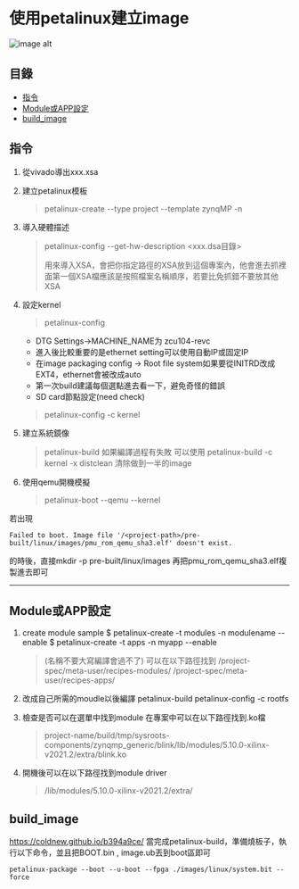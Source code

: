 # 使用petalinux建立image
![image alt](https://img-blog.csdnimg.cn/9d224d64d2964170b8abefe168458c53.png)

## 目錄
* [指令](##指令)
* [Module或APP設定](##Module或APP設定)
* [build_image](##build_image)


## 指令
1. 從vivado導出xxx.xsa
2. 建立petalinux模板
    > petalinux-create --type project --template zynqMP -n <projectname>
3. 導入硬體描述
    > petalinux-config --get-hw-description <xxx.dsa目錄>
    > 
    > 用來導入XSA，會把你指定路徑的XSA放到這個專案內，他會進去抓裡面第一個XSA檔應該是按照檔案名稱順序，若要比免抓錯不要放其他XSA
    
4. 設定kernel
    > petalinux-config
    * DTG Settings->MACHINE_NAME为 zcu104-revc 
    * 進入後比較重要的是ethernet setting可以使用自動IP或固定IP
    * 在image packaging config -> Root file system如果要從INITRD改成EXT4，ethernet會被改成auto
    * 第一次build建議每個選點進去看一下，避免奇怪的錯誤
    * SD card節點設定(need check)

     > petalinux-config -c kernel

5. 建立系統鏡像
    > petalinux-build
    > 如果編譯過程有失敗 可以使用 petalinux-build -c kernel -x distclean 清除做到一半的image
6. 使用qemu開機模擬
    > petalinux-boot --qemu --kernel


若出現
```shell=
Failed to boot. Image file '/<project-path>/pre-built/linux/images/pmu_rom_qemu_sha3.elf' doesn't exist.
```
的時後，直接mkdir -p pre-built/linux/images 再把pmu_rom_qemu_sha3.elf複製進去即可

---
## Module或APP設定
1. create module sample
$ petalinux-create -t modules -n modulename --enable
$ petalinux-create -t apps -n myapp --enable
    >(名稱不要大寫編譯會過不了)
    > 可以在以下路徑找到
    > <project name>/project-spec/meta-user/recipes-modules/
    > <project name>/project-spec/meta-user/recipes-apps/

2. 改成自己所需的moudle以後編譯
    petalinux-build
    petalinux-config -c rootfs
3. 檢查是否可以在選單中找到module
    在專案中可以在以下路徑找到.ko檔
    > project-name/build/tmp/sysroots-components/zynqmp_generic/blink/lib/modules/5.10.0-xilinx-v2021.2/extra/blink.ko

4. 開機後可以在以下路徑找到module driver
    > /lib/modules/5.10.0-xilinx-v2021.2/extra/


## build_image    
https://coldnew.github.io/b394a9ce/
當完成petalinux-build，準備燒板子，執行以下命令，並且把BOOT.bin , image.ub丟到boot區即可
```sh!
petalinux-package --boot --u-boot --fpga ./images/linux/system.bit --force
```
